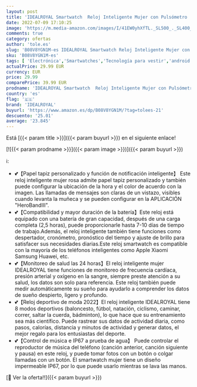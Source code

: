 ```yaml
---
layout: post
title: 'IDEALROYAL Smartwatch  Reloj Inteligente Mujer con Pulsómetro  Cronómetro  Calorías  Monitor de Sueño Podómetro Smart Watch IP67 Impermeable Reloj Deportivo para Android iOS'
date: 2022-07-09 17:10:25
image: 'https://m.media-amazon.com/images/I/41EW0yhXfTL._SL500_._SL400_.jpg'
comments: true
category: ofertas
author: 'tole.es'
slug: 'B08V8YGN1M-es IDEALROYAL Smartwatch Reloj Inteligente Mujer con...'
sku: 'B08V8YGN1M-es'
tags: [ 'Electrónica','Smartwatches','Tecnología para vestir','android','idealroyal','🇪🇸', ]
actualPrice: 29.99 EUR
currency: EUR
price: 29.99
comparePrice: 39.99 EUR
prodname: 'IDEALROYAL Smartwatch  Reloj Inteligente Mujer con Pulsómetro  Cronómetro  Calorías  Monitor de Sueño Podómetro Smart Watch IP67 Impermeable Reloj Deportivo para Android iOS'
country: 'es'
flag: '🇪🇸'
brand: 'IDEALROYAL'
buyurl: 'https://www.amazon.es/dp/B08V8YGN1M/?tag=tolees-21'
descuento: '25.01'
average: '23.845'
---
```


Está [{{< param title >}}]({{< param buyurl >}}) en el siguiente enlace!

[![{{< param prodname >}}]({{< param image >}})]({{< param buyurl >}})

ℹ️:

- 💕【Papel tapiz personalizado y función de notificación inteligente】 Este reloj inteligente mujer rosa admite papel tapiz personalizado y también puede configurar la ubicación de la hora y el color de acuerdo con la imagen. Las llamadas de mensajes son claras de un vistazo, visibles cuando levanta la muñeca y se pueden configurar en la APLICACIÓN "HeroBandIII".
- 💕【Compatibilidad y mayor duración de la batería】Este reloj está equipado con una batería de gran capacidad, después de una carga completa (2,5 horas), puede proporcionarle hasta 7-10 días de tiempo de trabajo.Además, el reloj inteligente también tiene funciones como despertador, cronómetro, pronóstico del tiempo y ajuste de brillo para satisfacer sus necesidades diarias.Este reloj smartwatch es compatible con la mayoría de los teléfonos inteligentes como Apple Xiaomi Samsung Huawei, etc.
- 💕【Monitoreo de salud las 24 horas】El reloj inteligente mujer IDEALROYAL tiene funciones de monitoreo de frecuencia cardíaca, presión arterial y oxígeno en la sangre, siempre preste atención a su salud, los datos son solo para referencia. Este reloj también puede medir automáticamente su sueño para ayudarlo a comprender los datos de sueño despierto, ligero y profundo.
- 💕【Reloj deportivo de moda 2022】El reloj inteligente IDEALROYAL tiene 8 modos deportivos (baloncesto, fútbol, ​​natación, ciclismo, caminar, correr, saltar la cuerda, bádminton), lo que hace que su entrenamiento sea más científico. Puede rastrear sus datos de actividad diaria, como pasos, calorías, distancia y minutos de actividad y generar datos, el mejor regalo para los entusiastas del deporte.
- 💕【Control de música e IP67 a prueba de agua】 Puede controlar el reproductor de música del teléfono (canción anterior, canción siguiente y pausa) en este reloj, y puede tomar fotos con un botón o colgar llamadas con un botón. El smartwatch mujer tiene un diseño impermeable IP67, por lo que puede usarlo mientras se lava las manos.

[🛒 Ver la oferta!!]({{< param buyurl >}})
